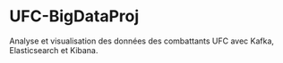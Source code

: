 # UFC-BigDataProj
Analyse et visualisation des données des combattants UFC avec Kafka, Elasticsearch et Kibana.
